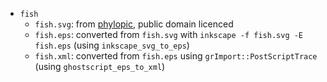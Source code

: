 * `fish`
  - `fish.svg`: from [phylopic](http://phylopic.org/image/be13bcdf-ebef-4288-bdc6-114751cdb550/), public domain licenced
  - `fish.eps`: converted from `fish.svg` with `inkscape -f fish.svg -E fish.eps` (using `inkscape_svg_to_eps`)
  - `fish.xml`: converted from `fish.eps` using `grImport::PostScriptTrace` (using `ghostscript_eps_to_xml`)
